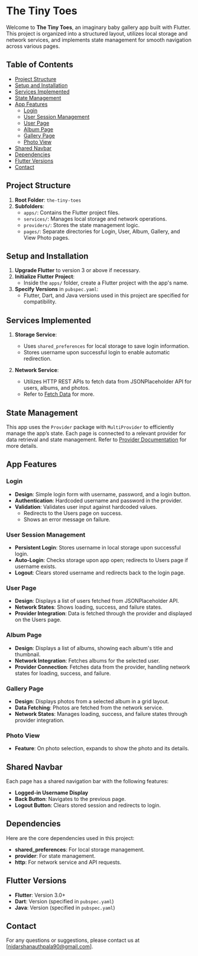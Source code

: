 # The Tiny Toes

Welcome to **The Tiny Toes**, an imaginary baby gallery app built with Flutter. This project is organized into a structured layout, utilizes local storage and network services, and implements state management for smooth navigation across various pages.

## Table of Contents
- [Project Structure](#project-structure)
- [Setup and Installation](#setup-and-installation)
- [Services Implemented](#services-implemented)
- [State Management](#state-management)
- [App Features](#app-features)
  - [Login](#login)
  - [User Session Management](#user-session-management)
  - [User Page](#user-page)
  - [Album Page](#album-page)
  - [Gallery Page](#gallery-page)
  - [Photo View](#photo-view)
- [Shared Navbar](#shared-navbar)
- [Dependencies](#dependencies)
- [Flutter Versions](#flutter-versions)
- [Contact](#contact)

## Project Structure

1. **Root Folder**: `the-tiny-toes`
2. **Subfolders**:
   - `apps/`: Contains the Flutter project files.
   - `services/`: Manages local storage and network operations.
   - `providers/`: Stores the state management logic.
   - `pages/`: Separate directories for Login, User, Album, Gallery, and View Photo pages.

## Setup and Installation

1. **Upgrade Flutter** to version 3 or above if necessary.
2. **Initialize Flutter Project**:
   - Inside the `apps/` folder, create a Flutter project with the app's name.
3. **Specify Versions** in `pubspec.yaml`:
   - Flutter, Dart, and Java versions used in this project are specified for compatibility.

## Services Implemented

1. **Storage Service**:
   - Uses `shared_preferences` for local storage to save login information.
   - Stores username upon successful login to enable automatic redirection.

2. **Network Service**:
   - Utilizes HTTP REST APIs to fetch data from JSONPlaceholder API for users, albums, and photos.
   - Refer to [Fetch Data](https://docs.flutter.dev/cookbook/networking/fetch-data) for more.

## State Management

This app uses the `Provider` package with `MultiProvider` to efficiently manage the app’s state. Each page is connected to a relevant provider for data retrieval and state management. Refer to [Provider Documentation](https://docs.flutter.dev/data-and-backend/state-mgmt/simple) for more details.

## App Features

### Login

- **Design**: Simple login form with username, password, and a login button.
- **Authentication**: Hardcoded username and password in the provider.
- **Validation**: Validates user input against hardcoded values.
  - Redirects to the Users page on success.
  - Shows an error message on failure.

### User Session Management

- **Persistent Login**: Stores username in local storage upon successful login.
- **Auto-Login**: Checks storage upon app open; redirects to Users page if username exists.
- **Logout**: Clears stored username and redirects back to the login page.

### User Page

- **Design**: Displays a list of users fetched from JSONPlaceholder API.
- **Network States**: Shows loading, success, and failure states.
- **Provider Integration**: Data is fetched through the provider and displayed on the Users page.

### Album Page

- **Design**: Displays a list of albums, showing each album's title and thumbnail.
- **Network Integration**: Fetches albums for the selected user.
- **Provider Connection**: Fetches data from the provider, handling network states for loading, success, and failure.

### Gallery Page

- **Design**: Displays photos from a selected album in a grid layout.
- **Data Fetching**: Photos are fetched from the network service.
- **Network States**: Manages loading, success, and failure states through provider integration.

### Photo View

- **Feature**: On photo selection, expands to show the photo and its details.

## Shared Navbar

Each page has a shared navigation bar with the following features:
- **Logged-in Username Display**
- **Back Button**: Navigates to the previous page.
- **Logout Button**: Clears stored session and redirects to login.

## Dependencies

Here are the core dependencies used in this project:

- **shared_preferences**: For local storage management.
- **provider**: For state management.
- **http**: For network service and API requests.

## Flutter Versions

- **Flutter**: Version 3.0+
- **Dart**: Version (specified in `pubspec.yaml`)
- **Java**: Version (specified in `pubspec.yaml`)

## Contact

For any questions or suggestions, please contact us at [nidarshanauthpala90@gmail.com].




